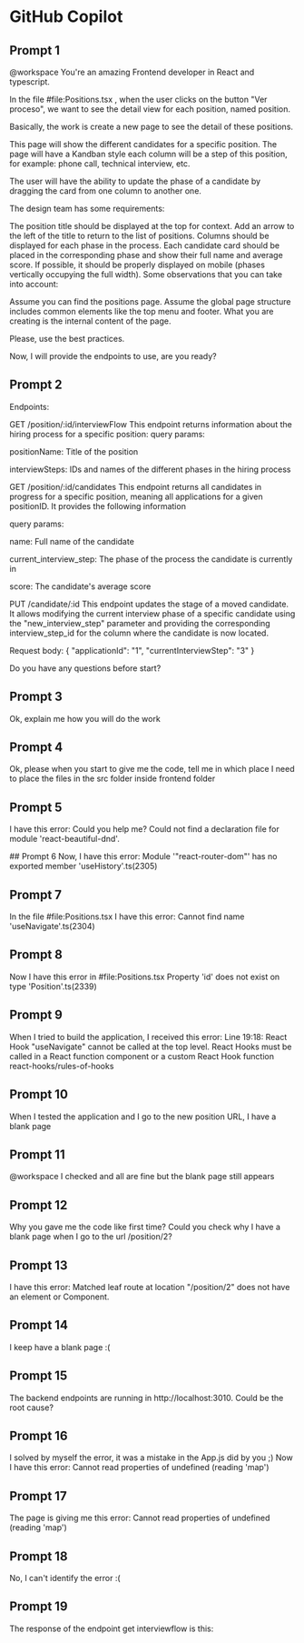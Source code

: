 # GitHub Copilot

## Prompt 1
@workspace You're an amazing Frontend developer in React and typescript.

In the file #file:Positions.tsx , when the user clicks on the button "Ver proceso", we want to see the detail view for each position, named position. 

Basically, the work is create a new page to see the detail of these positions.

This page will show the different candidates for a specific position. The page will have a Kandban style each column will be a step of this position, for example: phone call, technical interview, etc.

The user will have the ability to update the phase of a candidate by dragging the card from one column to another one.

The design team has some requirements:

The position title should be displayed at the top for context.
Add an arrow to the left of the title to return to the list of positions.
Columns should be displayed for each phase in the process.
Each candidate card should be placed in the corresponding phase and show their full name and average score.
If possible, it should be properly displayed on mobile (phases vertically occupying the full width).
Some observations that you can take into account:

Assume you can find the positions page.
Assume the global page structure includes common elements like the top menu and footer. What you are creating is the internal content of the page.

Please, use the best practices.

Now, I will provide the endpoints to use, are you ready?

## Prompt 2
Endpoints:

GET /position/:id/interviewFlow This endpoint returns information about the hiring process for a specific position:
query params:

positionName: Title of the position

interviewSteps: IDs and names of the different phases in the hiring process

GET /position/:id/candidates This endpoint returns all candidates in progress for a specific position, meaning all applications for a given positionID. It provides the following information

query params:

name: Full name of the candidate

current_interview_step: The phase of the process the candidate is currently in

score: The candidate's average score

PUT /candidate/:id This endpoint updates the stage of a moved candidate. It allows modifying the current interview phase of a specific candidate using the "new_interview_step" parameter and providing the corresponding interview_step_id for the column where the candidate is now located.

Request body: { "applicationId": "1", "currentInterviewStep": "3" }

Do you have any questions before start?

## Prompt 3
Ok, explain me how you will do the work

## Prompt 4
Ok, please when you start to give me the code, tell me in which place I need to place the files in the src folder inside frontend folder

## Prompt 5
I have this error: Could you help me? Could not find a declaration file for module 'react-beautiful-dnd'.

## Prompt 6
Now, I have this error: Module '"react-router-dom"' has no exported member 'useHistory'.ts(2305)

## Prompt 7
In the file #file:Positions.tsx I have this error: Cannot find name 'useNavigate'.ts(2304)

## Prompt 8
Now I have this error in #file:Positions.tsx Property 'id' does not exist on type 'Position'.ts(2339)

## Prompt 9
When I tried to build the application, I received this error: Line 19:18: React Hook "useNavigate" cannot be called at the top level. React Hooks must be called in a React function component or a custom React Hook function react-hooks/rules-of-hooks

## Prompt 10
When I tested the application and I go to the new position URL, I have a blank page

## Prompt 11
@workspace I checked and all are fine but the blank page still appears

## Prompt 12
Why you gave me the code like first time? Could you check why I have a blank page when I go to the url /position/2?

## Prompt 13
I have this error: Matched leaf route at location "/position/2" does not have an element or Component.

## Prompt 14
I keep have a blank page :(

## Prompt 15
The backend endpoints are running in http://localhost:3010. Could be the root cause?

## Prompt 16
I solved by myself the error, it was a mistake in the App.js did by you ;) Now I have this error: Cannot read properties of undefined (reading 'map')

## Prompt 17
The page is giving me this error: Cannot read properties of undefined (reading 'map')

## Prompt 18
No, I can't identify the error :(

## Prompt 19
The response of the endpoint get interviewflow is this: <json example of the last request>

